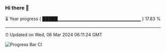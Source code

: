 ### Hi there 👋

⏳ Year progress { █████▁▁▁▁▁▁▁▁▁▁▁▁▁▁▁▁▁▁▁▁▁▁▁▁▁ } 17.83 %

---

⏰ Updated on Wed, 06 Mar 2024 06:11:24 GMT

![Progress Bar CI](https://github.com/Shyam-Makwana/GitHub-Actions-Demo/workflows/Progress%20Bar%20CI/badge.svg)
